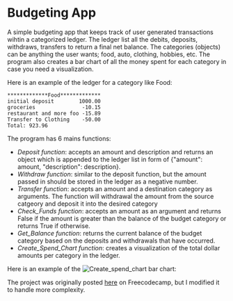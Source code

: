# Budgeting App 

A  simple budgeting app that keeps track of user generated transactions wihtin a categorized ledger. The ledger list all the debits, deposits, withdraws, transfers to return a final net balance. The categories (objects) can be anything the user wants; food, auto, clothing, hobbies, etc. The program also creates a bar chart of all the money spent for each category in case you need a visualization. 

 Here is an example of the ledger for a category like Food: 
```
*************Food*************
initial deposit        1000.00
groceries               -10.15
restaurant and more foo -15.89
Transfer to Clothing    -50.00
Total: 923.96
```

The program has 6 mains functions: 
- *Deposit function*: accepts an amount and description and returns an object which is appended to the ledger list in form of {"amount": amount, "description": description}. 
- *Withdraw function*: similar to the deposit function, but the amount passed in should be stored in the ledger as a negative number.
- *Transfer function*: accepts an amount and a destination category as arguments. The function will withdrawal the amount from the source catgeory and deposit it into the desired category
- *Check_Funds function*: accepts an amount as an argument and returns False if the amount is greater than the balance of the budget category or returns True if otherwise.
- *Get_Balance function*: returns the current balance of the budget category based on the deposits and withdrawals that have occurred. 
- *Create_Spend_Chart function*: creates a visualization of the total dollar amounts per category in the ledger. 

Here is an example of the ![Create_spend_chart bar chart](Budget-App/Chart_visuals.png):

        
The project was originally posted [here](https://www.freecodecamp.org/learn/scientific-computing-with-python/scientific-computing-with-python-projects/budget-app) on Freecodecamp, but I modified it to handle more complexity.  
